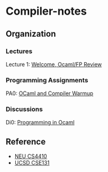 # Compiler-notes

## Organization

### Lectures
Lecture 1: [Welcome, Ocaml/FP Review](lecture1/l1.md)

### Programming Assignments

PA0: [OCaml and Compiler Warmup](PA0/pa0.md)

### Discussions

Di0: [Programming in Ocaml](DI0/discussion0.md)

## Reference

- [NEU CS4410](https://course.ccs.neu.edu/cs4410)
- [UCSD CSE131](https://ucsd-cse131-f19.github.io/)

